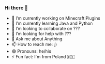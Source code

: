### Hi there 👋

- 🔭 I’m currently working on Minecraft Plugins
- 🌱 I’m currently learning Java and Python
- 👯 I’m looking to collaborate on ???
- 🤔 I’m looking for help with ???
- 💬 Ask me about Anything
- 📫 How to reach me: ;)
- 😄 Pronouns: he/his
- ⚡ Fun fact: I'm from Poland 🇵🇱
